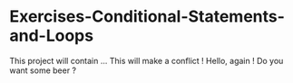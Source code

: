 # Exercises-Conditional-Statements-and-Loops
This project will contain ... 
This will make a conflict ! 
Hello, again ! Do you want some beer ? 

